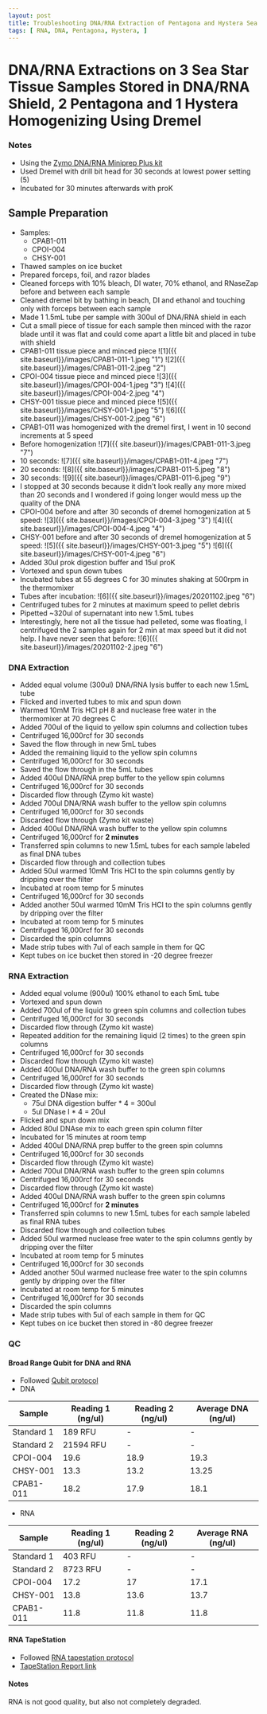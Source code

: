 ```yaml
---
layout: post
title: Troubleshooting DNA/RNA Extraction of Pentagona and Hystera Sea Stars 4
tags: [ RNA, DNA, Pentagona, Hystera, ]
---
```


# DNA/RNA Extractions on 3 Sea Star Tissue Samples Stored in DNA/RNA Shield, 2 Pentagona and 1 Hystera Homogenizing Using Dremel

### Notes

- Using the [Zymo DNA/RNA Miniprep Plus kit](https://www.zymoresearch.com/collections/quick-dna-rna-kits/products/quick-dna-rna-miniprep-plus-kit)
- Used Dremel with drill bit head for 30 seconds at lowest power setting (5)
- Incubated for 30 minutes afterwards with proK

## Sample Preparation

- Samples:
  - CPAB1-011
  - CPOI-004
  - CHSY-001
- Thawed samples on ice bucket
- Prepared forceps, foil, and razor blades
- Cleaned forceps with 10% bleach, DI water, 70% ethanol, and RNaseZap before and between each sample
- Cleaned dremel bit by bathing in beach, DI and ethanol and touching only with forceps between each sample
- Made 1 1.5mL tube per sample with 300ul of DNA/RNA shield in each
- Cut a small piece of tissue for each sample then minced with the razor blade until it was flat and could come apart a little bit and placed in tube with shield
- CPAB1-011 tissue piece and minced piece
![1]({{ site.baseurl}}/images/CPAB1-011-1.jpeg "1")
![2]({{ site.baseurl}}/images/CPAB1-011-2.jpeg "2")
- CPOI-004 tissue piece and minced piece
![3]({{ site.baseurl}}/images/CPOI-004-1.jpeg "3")
![4]({{ site.baseurl}}/images/CPOI-004-2.jpeg "4")
- CHSY-001 tissue piece and minced piece
![5]({{ site.baseurl}}/images/CHSY-001-1.jpeg "5")
![6]({{ site.baseurl}}/images/CHSY-001-2.jpeg "6")
- CPAB1-011 was homogenized with the dremel first, I went in 10 second increments at 5 speed
- Before homogenization
![7]({{ site.baseurl}}/images/CPAB1-011-3.jpeg "7")
- 10 seconds:
![7]({{ site.baseurl}}/images/CPAB1-011-4.jpeg "7")
- 20 seconds:
![8]({{ site.baseurl}}/images/CPAB1-011-5.jpeg "8")
- 30 seconds:
![9]({{ site.baseurl}}/images/CPAB1-011-6.jpeg "9")
- I stopped at 30 seconds because it didn't look really any more mixed than 20 seconds and I wondered if going longer would mess up the quality of the DNA
- CPOI-004 before and after 30 seconds of dremel homogenization at 5 speed:
![3]({{ site.baseurl}}/images/CPOI-004-3.jpeg "3")
![4]({{ site.baseurl}}/images/CPOI-004-4.jpeg "4")
- CHSY-001 before and after 30 seconds of dremel homogenization at 5 speed:
![5]({{ site.baseurl}}/images/CHSY-001-3.jpeg "5")
![6]({{ site.baseurl}}/images/CHSY-001-4.jpeg "6")
- Added 30ul prok digestion buffer and 15ul proK
- Vortexed and spun down tubes
- Incubated tubes at 55 degrees C for 30 minutes shaking at 500rpm in the thermomixer
- Tubes after incubation:
![6]({{ site.baseurl}}/images/20201102.jpeg "6")
- Centrifuged tubes for 2 minutes at maximum speed to pellet debris
- Pipetted ~320ul of supernatant into new 1.5mL tubes
- Interestingly, here not all the tissue had pelleted, some was floating, I centrifuged the 2 samples again for 2 min at max speed but it did not help. I have never seen that before:
![6]({{ site.baseurl}}/images/20201102-2.jpeg "6")

### DNA Extraction

- Added equal volume (300ul) DNA/RNA lysis buffer to each new 1.5mL tube
- Flicked and inverted tubes to mix and spun down
- Warmed 10mM Tris HCl pH 8 and nuclease free water in the thermomixer at 70 degrees C
- Added 700ul of the liquid to yellow spin columns and collection tubes
- Centrifuged 16,000rcf for 30 seconds
- Saved the flow through in new 5mL tubes
- Added the remaining liquid to the yellow spin columns
- Centrifuged 16,000rcf for 30 seconds
- Saved the flow through in the 5mL tubes
- Added 400ul DNA/RNA prep buffer to the yellow spin columns
- Centrifuged 16,000rcf for 30 seconds
- Discarded flow through (Zymo kit waste)
- Added 700ul DNA/RNA wash buffer to the yellow spin columns
- Centrifuged 16,000rcf for 30 seconds
- Discarded flow through (Zymo kit waste)
- Added 400ul DNA/RNA wash buffer to the yellow spin columns
- Centrifuged 16,000rcf for **2 minutes**
- Transferred spin columns to new 1.5mL tubes for each sample labeled as final DNA tubes
- Discarded flow through and collection tubes
- Added 50ul warmed 10mM Tris HCl to the spin columns gently by dripping over the filter
- Incubated at room temp for 5 minutes
- Centrifuged 16,000rcf for 30 seconds
- Added another 50ul warmed 10mM Tris HCl to the spin columns gently by dripping over the filter
- Incubated at room temp for 5 minutes
- Centrifuged 16,000rcf for 30 seconds
- Discarded the spin columns
- Made strip tubes with 7ul of each sample in them for QC
- Kept tubes on ice bucket then stored in -20 degree freezer

### RNA Extraction

- Added equal volume (900ul) 100% ethanol to each 5mL tube
- Vortexed and spun down
- Added 700ul of the liquid to green spin columns and collection tubes
- Centrifuged 16,000rcf for 30 seconds
- Discarded flow through (Zymo kit waste)
- Repeated addition for the remaining liquid (2 times) to the green spin columns
- Centrifuged 16,000rcf for 30 seconds
- Discarded flow through (Zymo kit waste)
-  Added 400ul DNA/RNA wash buffer to the green spin columns
- Centrifuged 16,000rcf for 30 seconds
- Discarded flow through (Zymo kit waste)
- Created the DNase mix:
  - 75ul DNA digestion buffer * 4 = 300ul
  - 5ul DNase I * 4 = 20ul
- Flicked and spun down mix
- Added 80ul DNAse mix to each green spin column filter
- Incubated for 15 minutes at room temp
- Added 400ul DNA/RNA prep buffer to the green spin columns
- Centrifuged 16,000rcf for 30 seconds
- Discarded flow through (Zymo kit waste)
- Added 700ul DNA/RNA wash buffer to the green spin columns
- Centrifuged 16,000rcf for 30 seconds
- Discarded flow through (Zymo kit waste)
- Added 400ul DNA/RNA wash buffer to the green spin columns
- Centrifuged 16,000rcf for **2 minutes**
- Transferred spin columns to new 1.5mL tubes for each sample labeled as final RNA tubes
- Discarded flow through and collection tubes
- Added 50ul warmed nuclease free water to the spin columns gently by dripping over the filter
- Incubated at room temp for 5 minutes
- Centrifuged 16,000rcf for 30 seconds
- Added another 50ul warmed nuclease free water to the spin columns gently by dripping over the filter
- Incubated at room temp for 5 minutes
- Centrifuged 16,000rcf for 30 seconds
- Discarded the spin columns
- Made strip tubes with 5ul of each sample in them for QC
- Kept tubes on ice bucket then stored in -80 degree freezer

### QC

#### Broad Range Qubit for DNA and RNA

- Followed [Qubit protocol](https://github.com/meschedl/PPP-Lab-Resources/blob/master/Protocols/Qubit-Assay-Protocol.md)
- DNA

|Sample|Reading 1 (ng/ul)|Reading 2 (ng/ul)|Average DNA (ng/ul)|
|---|---|---|---|
|Standard 1|189 RFU|-|-|
|Standard 2|21594 RFU|-|-|
|CPOI-004|19.6|18.9|19.3|
|CHSY-001|13.3|13.2|13.25|
|CPAB1-011|18.2|17.9|18.1|

- RNA

|Sample|Reading 1 (ng/ul)|Reading 2 (ng/ul)|Average RNA (ng/ul)|
|---|---|---|---|
|Standard 1|403 RFU|-|-|
|Standard 2|8723 RFU|-|-|
|CPOI-004|17.2|17|17.1|
|CHSY-001|13.8|13.6|13.7|
|CPAB1-011|11.8|11.8|11.8|


#### RNA TapeStation

- Followed [RNA tapestation protocol](https://meschedl.github.io/MESPutnam_Open_Lab_Notebook/RNA-TapeStation-Protocol/)
- [TapeStation Report link](https://github.com/meschedl/MES_Puritz_Lab_Notebook/blob/master/tapetstations/2020-11-02%20-%2016.09.02.pdf)


#### Notes

RNA is not good quality, but also not completely degraded.
